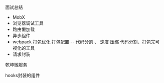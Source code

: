 面试总结

- MobX
- 浏览器调试工具
- 路由懒加载
- 异步组件
- webpack 打包优化 打包配置 -- 代码分割 、 速度 压缩 代码分割、打包完可视化的工具
- 请求封装





乾坤微服务

hooks封装的组件
